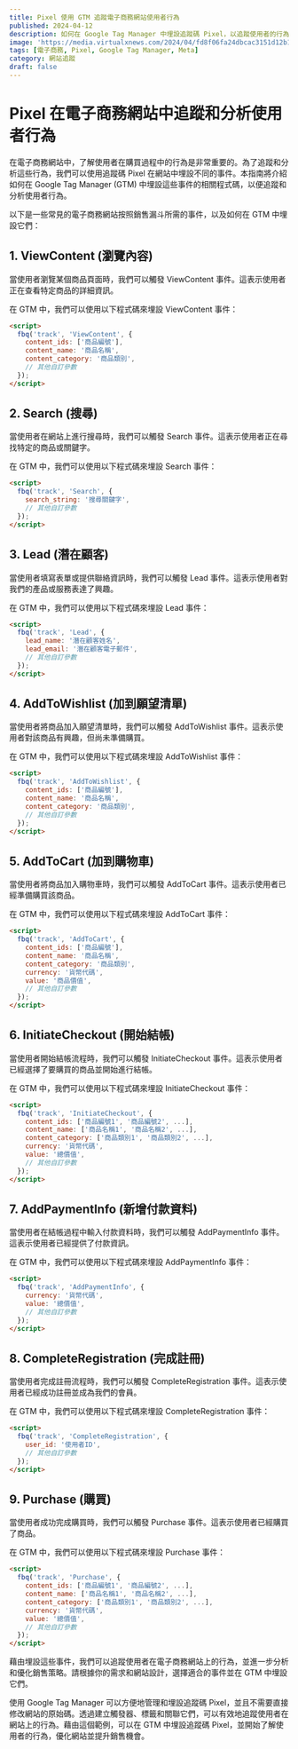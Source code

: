 ```yaml
---
title: Pixel 使用 GTM 追蹤電子商務網站使用者行為
published: 2024-04-12
description: 如何在 Google Tag Manager 中埋設追蹤碼 Pixel，以追蹤使用者的行為，並提供相應的程式碼範例和步驟。通過這些追蹤和分析，電子商務業務可以更好地了解使用者需求和行為，提供更好的購物體驗，並增加銷售機會。
image: 'https://media.virtualxnews.com/2024/04/fd8f06fa24dbcac3151d12b15eb25414.jpg'
tags: [電子商務, Pixel, Google Tag Manager, Meta]
category: 網站追蹤
draft: false 
---
```



# Pixel 在電子商務網站中追蹤和分析使用者行為

在電子商務網站中，了解使用者在購買過程中的行為是非常重要的。為了追蹤和分析這些行為，我們可以使用追蹤碼 Pixel 在網站中埋設不同的事件。本指南將介紹如何在 Google Tag Manager (GTM) 中埋設這些事件的相關程式碼，以便追蹤和分析使用者行為。

以下是一些常見的電子商務網站按照銷售漏斗所需的事件，以及如何在 GTM 中埋設它們：

## 1. ViewContent (瀏覽內容)

當使用者瀏覽某個商品頁面時，我們可以觸發 ViewContent 事件。這表示使用者正在查看特定商品的詳細資訊。

在 GTM 中，我們可以使用以下程式碼來埋設 ViewContent 事件：

```html
<script>
  fbq('track', 'ViewContent', {
    content_ids: ['商品編號'],
    content_name: '商品名稱',
    content_category: '商品類別',
    // 其他自訂參數
  });
</script>
```

## 2. Search (搜尋)

當使用者在網站上進行搜尋時，我們可以觸發 Search 事件。這表示使用者正在尋找特定的商品或關鍵字。

在 GTM 中，我們可以使用以下程式碼來埋設 Search 事件：

```html
<script>
  fbq('track', 'Search', {
    search_string: '搜尋關鍵字',
    // 其他自訂參數
  });
</script>
```

## 3. Lead (潛在顧客)

當使用者填寫表單或提供聯絡資訊時，我們可以觸發 Lead 事件。這表示使用者對我們的產品或服務表達了興趣。

在 GTM 中，我們可以使用以下程式碼來埋設 Lead 事件：

```html
<script>
  fbq('track', 'Lead', {
    lead_name: '潛在顧客姓名',
    lead_email: '潛在顧客電子郵件',
    // 其他自訂參數
  });
</script>
```

## 4. AddToWishlist (加到願望清單)

當使用者將商品加入願望清單時，我們可以觸發 AddToWishlist 事件。這表示使用者對該商品有興趣，但尚未準備購買。

在 GTM 中，我們可以使用以下程式碼來埋設 AddToWishlist 事件：

```html
<script>
  fbq('track', 'AddToWishlist', {
    content_ids: ['商品編號'],
    content_name: '商品名稱',
    content_category: '商品類別',
    // 其他自訂參數
  });
</script>
```

## 5. AddToCart (加到購物車)

當使用者將商品加入購物車時，我們可以觸發 AddToCart 事件。這表示使用者已經準備購買該商品。

在 GTM 中，我們可以使用以下程式碼來埋設 AddToCart 事件：

```html
<script>
  fbq('track', 'AddToCart', {
    content_ids: ['商品編號'],
    content_name: '商品名稱',
    content_category: '商品類別',
    currency: '貨幣代碼',
    value: '商品價值',
    // 其他自訂參數
  });
</script>
```

## 6. InitiateCheckout (開始結帳)

當使用者開始結帳流程時，我們可以觸發 InitiateCheckout 事件。這表示使用者已經選擇了要購買的商品並開始進行結帳。

在 GTM 中，我們可以使用以下程式碼來埋設 InitiateCheckout 事件：

```html
<script>
  fbq('track', 'InitiateCheckout', {
    content_ids: ['商品編號1', '商品編號2', ...],
    content_name: ['商品名稱1', '商品名稱2', ...],
    content_category: ['商品類別1', '商品類別2', ...],
    currency: '貨幣代碼',
    value: '總價值',
    // 其他自訂參數
  });
</script>
```

## 7. AddPaymentInfo (新增付款資料)

當使用者在結帳過程中輸入付款資料時，我們可以觸發 AddPaymentInfo 事件。這表示使用者已經提供了付款資訊。

在 GTM 中，我們可以使用以下程式碼來埋設 AddPaymentInfo 事件：

```html
<script>
  fbq('track', 'AddPaymentInfo', {
    currency: '貨幣代碼',
    value: '總價值',
    // 其他自訂參數
  });
</script>
```

## 8. CompleteRegistration (完成註冊)

當使用者完成註冊流程時，我們可以觸發 CompleteRegistration 事件。這表示使用者已經成功註冊並成為我們的會員。

在 GTM 中，我們可以使用以下程式碼來埋設 CompleteRegistration 事件：

```html
<script>
  fbq('track', 'CompleteRegistration', {
    user_id: '使用者ID',
    // 其他自訂參數
  });
</script>
```

## 9. Purchase (購買)

當使用者成功完成購買時，我們可以觸發 Purchase 事件。這表示使用者已經購買了商品。

在 GTM 中，我們可以使用以下程式碼來埋設 Purchase 事件：

```html
<script>
  fbq('track', 'Purchase', {
    content_ids: ['商品編號1', '商品編號2', ...],
    content_name: ['商品名稱1', '商品名稱2', ...],
    content_category: ['商品類別1', '商品類別2', ...],
    currency: '貨幣代碼',
    value: '總價值',
    // 其他自訂參數
  });
</script>
```

藉由埋設這些事件，我們可以追蹤使用者在電子商務網站上的行為，並進一步分析和優化銷售策略。請根據你的需求和網站設計，選擇適合的事件並在 GTM 中埋設它們。

使用 Google Tag Manager 可以方便地管理和埋設追蹤碼 Pixel，並且不需要直接修改網站的原始碼。透過建立觸發器、標籤和關聯它們，可以有效地追蹤使用者在網站上的行為。藉由這個範例，可以在 GTM 中埋設追蹤碼 Pixel，並開始了解使用者的行為，優化網站並提升銷售機會。
